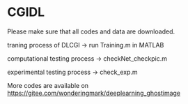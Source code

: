 # CGIDL

Please make sure that all codes and data are downloaded.

 traning process of DLCGI -> run Training.m in MATLAB
 
 computational testing process -> checkNet_checkpic.m
 
 experimental testing process -> check_exp.m
 
More codes are available on https://gitee.com/wonderingmark/deeplearning_ghostimage
